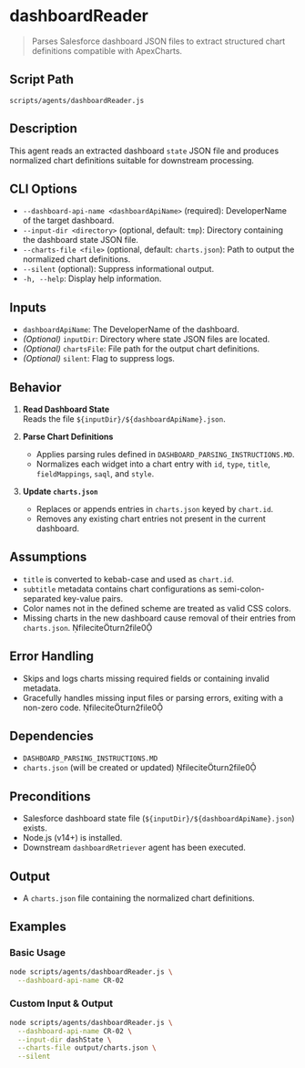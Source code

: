 # dashboardReader

> Parses Salesforce dashboard JSON files to extract structured chart definitions compatible with ApexCharts.

## Script Path

`scripts/agents/dashboardReader.js`

## Description

This agent reads an extracted dashboard `state` JSON file and produces normalized chart definitions suitable for downstream processing.

## CLI Options

- `--dashboard-api-name <dashboardApiName>` (required): DeveloperName of the target dashboard.
- `--input-dir <directory>` (optional, default: `tmp`): Directory containing the dashboard state JSON file.
- `--charts-file <file>` (optional, default: `charts.json`): Path to output the normalized chart definitions.
- `--silent` (optional): Suppress informational output.
- `-h, --help`: Display help information.

## Inputs

- `dashboardApiName`: The DeveloperName of the dashboard.
- _(Optional)_ `inputDir`: Directory where state JSON files are located.
- _(Optional)_ `chartsFile`: File path for the output chart definitions.
- _(Optional)_ `silent`: Flag to suppress logs.

## Behavior

1. **Read Dashboard State**  
   Reads the file `${inputDir}/${dashboardApiName}.json`.

2. **Parse Chart Definitions**

   - Applies parsing rules defined in `DASHBOARD_PARSING_INSTRUCTIONS.MD`.
   - Normalizes each widget into a chart entry with `id`, `type`, `title`, `fieldMappings`, `saql`, and `style`.

3. **Update `charts.json`**
   - Replaces or appends entries in `charts.json` keyed by `chart.id`.
   - Removes any existing chart entries not present in the current dashboard.

## Assumptions

- `title` is converted to kebab-case and used as `chart.id`.
- `subtitle` metadata contains chart configurations as semi-colon-separated key-value pairs.
- Color names not in the defined scheme are treated as valid CSS colors.
- Missing charts in the new dashboard cause removal of their entries from `charts.json`. fileciteturn2file0

## Error Handling

- Skips and logs charts missing required fields or containing invalid metadata.
- Gracefully handles missing input files or parsing errors, exiting with a non-zero code. fileciteturn2file0

## Dependencies

- `DASHBOARD_PARSING_INSTRUCTIONS.MD`
- `charts.json` (will be created or updated) fileciteturn2file0

## Preconditions

- Salesforce dashboard state file (`${inputDir}/${dashboardApiName}.json`) exists.
- Node.js (v14+) is installed.
- Downstream `dashboardRetriever` agent has been executed.

## Output

- A `charts.json` file containing the normalized chart definitions.

## Examples

### Basic Usage

```bash
node scripts/agents/dashboardReader.js \
  --dashboard-api-name CR-02
```

### Custom Input & Output

```bash
node scripts/agents/dashboardReader.js \
  --dashboard-api-name CR-02 \
  --input-dir dashState \
  --charts-file output/charts.json \
  --silent
```
